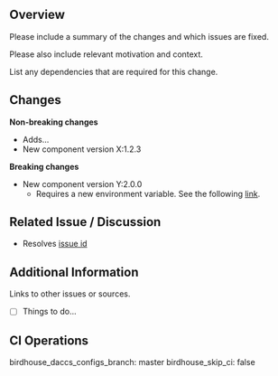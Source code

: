 ## Overview

Please include a summary of the changes and which issues are fixed. 

Please also include relevant motivation and context. 

List any dependencies that are required for this change.

## Changes

**Non-breaking changes**
- Adds...
- New component version X:1.2.3

**Breaking changes**
- New component version Y:2.0.0
	- Requires a new environment variable. See the following [link](url).

## Related Issue / Discussion

- Resolves [issue id](url)

## Additional Information

Links to other issues or sources.

- [ ] Things to do...

## CI Operations

<!--
  The test suite can be run using a different DACCS config with ``birdhouse_daccs_configs_branch: branch_name`` in the PR description.
  To globally skip the test suite regardless of the commit message use ``birdhouse_skip_ci`` set to ``true`` in the PR description.
  Note that using ``[skip ci]``, ``[ci skip]`` or ``[no ci]`` in the commit message will override ``birdhouse_skip_ci`` from the PR description.
-->

birdhouse_daccs_configs_branch: master
birdhouse_skip_ci: false
